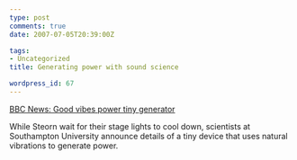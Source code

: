 ```yaml
---
type: post
comments: true
date: 2007-07-05T20:39:00Z

tags:
- Uncategorized
title: Generating power with sound science

wordpress_id: 67
---
```


[BBC News: Good vibes power tiny generator](http://news.bbc.co.uk/1/hi/technology/6272752.stm)





While Steorn wait for their stage lights to cool down, scientists at Southampton University announce details of a tiny device that uses natural vibrations to generate power.
